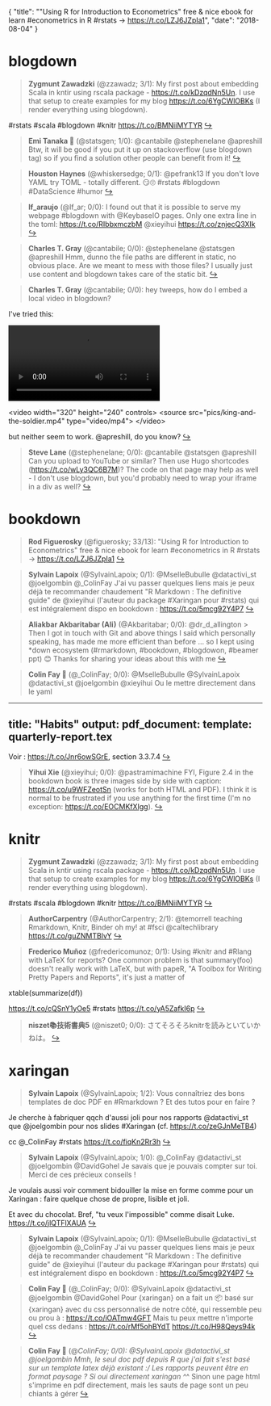 {
  "title": "\"Using R for Introduction to Econometrics\" free &amp; nice ebook for learn #econometrics in R #rstats -&gt; https://t.co/LZJ6JZpIa1",
  "date": "2018-08-04"
}

# blogdown

> **Zygmunt Zawadzki** (@zzawadz; 3/1): My first post about embedding Scala in kntir using rscala package - https://t.co/kDzqdNn5Un. I use that setup to create examples for my blog https://t.co/6YgCWlOBKs (I render everything using blogdown).
>
#rstats #scala #blogdown #knitr https://t.co/BMNiiMYTYR  [&#8618;](https://twitter.com/xieyihui/status/1025438923143761920)

<!-- -->


> **Emi Tanaka 🌾** (@statsgen; 1/0): @cantabile @stephenelane @apreshill Btw, it will be good if you put it up on stackoverflow (use blogdown tag) so if you find a solution other people can benefit from it!  [&#8618;](https://twitter.com/xieyihui/status/1025288720948256768)

<!-- -->


> **Houston Haynes** (@whiskersedge; 0/1): @pefrank13 If you don't love YAML try TOML - totally different. 😏🙄 #rstats #blogdown #DataScience #humor  [&#8618;](https://twitter.com/xieyihui/status/1025522377835212800)

<!-- -->


> **lf_araujo** (@lf_ar; 0/0): I found out that it is possible to serve my webpage #blogdown with @KeybaseIO pages. Only one extra line in the toml: https://t.co/RIbbxmczbM  @xieyihui https://t.co/znjecQ3XIk  [&#8618;](https://twitter.com/xieyihui/status/1025531859718025216)

<!-- -->


> **Charles T. Gray** (@cantabile; 0/0): @stephenelane @statsgen @apreshill Hmm, dunno the file paths are different in static, no obvious place. Are we meant to mess with those files? I usually just use content and blogdown takes care of the static bit.  [&#8618;](https://twitter.com/xieyihui/status/1025288065558831104)

<!-- -->


> **Charles T. Gray** (@cantabile; 0/0): hey tweeps, how do I embed a local video in blogdown?
>
I've tried this: 
>
![](pics/king-and-the-soldier.mp4)
>
&lt;video width="320" height="240" controls&gt;
  &lt;source src="pics/king-and-the-soldier.mp4" type="video/mp4"&gt;
&lt;/video&gt;
>
but neither seem to work. @apreshill, do you know?  [&#8618;](https://twitter.com/xieyihui/status/1025276904192888832)

<!-- -->


> **Steve Lane** (@stephenelane; 0/0): @cantabile @statsgen @apreshill Can you upload to YouTube or similar? Then use Hugo shortcodes (https://t.co/wLy3QC6B7M)? The code on that page may help as well - I don't use blogdown, but you'd probably need to wrap your iframe in a div as well?  [&#8618;](https://twitter.com/xieyihui/status/1025285463848841216)

<!-- -->


# bookdown

> **Rod Figuerosky** (@figuerosky; 33/13): "Using R for Introduction to Econometrics" free &amp; nice ebook for learn #econometrics in R #rstats -&gt; https://t.co/LZJ6JZpIa1  [&#8618;](https://twitter.com/xieyihui/status/1025246388093952005)

<!-- -->


> **Sylvain Lapoix** (@SylvainLapoix; 0/1): @MselleBubulle @datactivi_st @joelgombin @_ColinFay J'ai vu passer quelques liens mais je peux déjà te recommander chaudement "R Markdown : The definitive guide" de @xieyihui (l'auteur du package #Xaringan pour #rstats) qui est intégralement dispo en bookdown :
https://t.co/5mcg92Y4P7  [&#8618;](https://twitter.com/xieyihui/status/1025298268719390720)

<!-- -->


> **Aliakbar Akbaritabar (Ali)** (@Akbaritabar; 0/0): @dr_d_allington &gt; Then I got in touch with Git and above things I said which personally speaking, has made me more efficient than before ... so I kept using *down ecosystem (#rmarkdown, #bookdown, #blogdowon, #beamer ppt) 😊 Thanks for sharing your ideas about this with me  [&#8618;](https://twitter.com/xieyihui/status/1025464131640610816)

<!-- -->


> **Colin Fay 🤘** (@_ColinFay; 0/0): @MselleBubulle @SylvainLapoix @datactivi_st @joelgombin @xieyihui Ou le mettre directement dans le yaml 
---
title: "Habits"
output:
  pdf_document:
    template: quarterly-report.tex
---
Voir : https://t.co/Jnr6owSGrE, section 3.3.7.4  [&#8618;](https://twitter.com/xieyihui/status/1025308518239350785)

<!-- -->


> **Yihui Xie** (@xieyihui; 0/0): @pastramimachine FYI, Figure 2.4 in the bookdown book is three images side by side with caption: https://t.co/u9WFZeotSn (works for both HTML and PDF). I think it is normal to be frustrated if you use anything for the first time (I'm no exception: https://t.co/EOCMKfXIgg).  [&#8618;](https://twitter.com/xieyihui/status/1025236395068145665)

<!-- -->


# knitr

> **Zygmunt Zawadzki** (@zzawadz; 3/1): My first post about embedding Scala in kntir using rscala package - https://t.co/kDzqdNn5Un. I use that setup to create examples for my blog https://t.co/6YgCWlOBKs (I render everything using blogdown).
>
#rstats #scala #blogdown #knitr https://t.co/BMNiiMYTYR  [&#8618;](https://twitter.com/xieyihui/status/1025438923143761920)

<!-- -->


> **AuthorCarpentry** (@AuthorCarpentry; 2/1): @temorrell teaching Rmarkdown, Knitr, Binder oh my! at #fsci @caltechlibrary https://t.co/guZNMTBlvY  [&#8618;](https://twitter.com/xieyihui/status/1025414930298626048)

<!-- -->


> **Frederico Muñoz** (@fredericomunoz; 0/1): Using #knitr and #Rlang with LaTeX for reports? One common problem is that summary(foo) doesn't really work with LaTeX, but with papeR, "A Toolbox for Writing Pretty Papers and Reports", it's just a matter of 
>
xtable(summarize(df))
>
https://t.co/cQSnY1yOe5 #rstats https://t.co/yA5ZafkI6p  [&#8618;](https://twitter.com/xieyihui/status/1025378465183420417)

<!-- -->


> **niszet📚技術書典5** (@niszet0; 0/0): さてそろそろknitrを読みといていかねは。  [&#8618;](https://twitter.com/xieyihui/status/1025570620698849280)

<!-- -->


# xaringan

> **Sylvain Lapoix** (@SylvainLapoix; 1/2): Vous connaîtriez des bons templates de doc PDF en #Rmarkdown ? Et des tutos pour en faire ?
>
Je cherche à fabriquer qqch d'aussi joli pour nos rapports @datactivi_st  que @joelgombin pour nos slides #Xaringan (cf. https://t.co/zeGJnMeTB4)
>
cc @_ColinFay #rstats https://t.co/fiqKn2Rr3h  [&#8618;](https://twitter.com/xieyihui/status/1025295573983879174)

<!-- -->


> **Sylvain Lapoix** (@SylvainLapoix; 1/0): @_ColinFay @datactivi_st @joelgombin @DavidGohel Je savais que je pouvais compter sur toi. Merci de ces précieux conseils !
>
Je voulais aussi voir comment bidouiller la mise en forme comme pour un Xaringan : faire quelque chose de propre, lisible et joli.
>
Et avec du chocolat. Bref, "tu veux l'impossible" comme disait Luke. https://t.co/jlQTFlXAUA  [&#8618;](https://twitter.com/xieyihui/status/1025309076216061954)

<!-- -->


> **Sylvain Lapoix** (@SylvainLapoix; 0/1): @MselleBubulle @datactivi_st @joelgombin @_ColinFay J'ai vu passer quelques liens mais je peux déjà te recommander chaudement "R Markdown : The definitive guide" de @xieyihui (l'auteur du package #Xaringan pour #rstats) qui est intégralement dispo en bookdown :
https://t.co/5mcg92Y4P7  [&#8618;](https://twitter.com/xieyihui/status/1025298268719390720)

<!-- -->


> **Colin Fay 🤘** (@_ColinFay; 0/0): @SylvainLapoix @datactivi_st @joelgombin @DavidGohel Pour {xaringan} on a fait un 📦 basé sur {xaringan} avec du css personnalisé de notre côté, qui ressemble peu ou prou à :
https://t.co/iOATmw4GFT
Mais tu peux mettre n'importe quel css dedans :
https://t.co/rMf5ohBYdT https://t.co/H98Qeys94k  [&#8618;](https://twitter.com/xieyihui/status/1025313781826678784)

<!-- -->


> **Colin Fay 🤘** (@_ColinFay; 0/0): @SylvainLapoix @datactivi_st @joelgombin Mmh, le seul doc pdf depuis R que j'ai fait s'est basé sur un template latex déjà existant :/ 
Les rapports peuvent être en format paysage ? Si oui directement xaringan ^_^ 
Sinon une page html s'imprime en pdf directement, mais les sauts de page sont un peu chiants à gérer  [&#8618;](https://twitter.com/xieyihui/status/1025304629821759488)

<!-- -->


